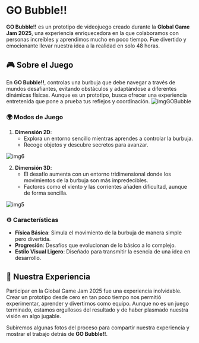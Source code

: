 # GO Bubble!!

**GO Bubble!!** es un prototipo de videojuego creado durante la **Global Game Jam 2025**, una experiencia enriquecedora en la que colaboramos con personas increíbles y aprendimos mucho en poco tiempo. Fue divertido y emocionante llevar nuestra idea a la realidad en solo 48 horas.


## 🎮 Sobre el Juego
En **GO Bubble!!**, controlas una burbuja que debe navegar a través de mundos desafiantes, evitando obstáculos y adaptándose a diferentes dinámicas físicas. Aunque es un prototipo, busca ofrecer una experiencia entretenida que pone a prueba tus reflejos y coordinación.
![imgGOBubble](https://github.com/user-attachments/assets/cacb6ccd-4781-413a-88a8-a590a06f9fe7)

### 🌍 Modos de Juego
1. **Dimensión 2D**: 
   - Explora un entorno sencillo mientras aprendes a controlar la burbuja.
   - Recoge objetos y descubre secretos para avanzar.
     
![img6](https://github.com/user-attachments/assets/bcc67f5a-0ca2-4df0-80c0-278df7020e67)

2. **Dimensión 3D**:
   - El desafío aumenta con un entorno tridimensional donde los movimientos de la burbuja son más impredecibles.
   - Factores como el viento y las corrientes añaden dificultad, aunque de forma sencilla.

![img5](https://github.com/user-attachments/assets/b21009ff-5ebe-419a-856d-4a6648d43261)

### ⚙️ Características
- **Física Básica**: Simula el movimiento de la burbuja de manera simple pero divertida.
- **Progresión**: Desafíos que evolucionan de lo básico a lo complejo.
- **Estilo Visual Ligero**: Diseñado para transmitir la esencia de una idea en desarrollo.

## 🚀 Nuestra Experiencia
Participar en la Global Game Jam 2025 fue una experiencia inolvidable. Crear un prototipo desde cero en tan poco tiempo nos permitió experimentar, aprender y divertirnos como equipo. Aunque no es un juego terminado, estamos orgullosos del resultado y de haber plasmado nuestra visión en algo jugable.

Subiremos algunas fotos del proceso para compartir nuestra experiencia y mostrar el trabajo detrás de **GO Bubble!!**.
